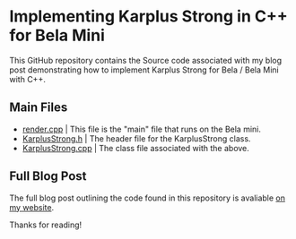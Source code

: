# Implementing Karplus Strong in C++ for Bela Mini

This GitHub repository contains the Source code associated with my blog post demonstrating how to implement Karplus Strong for Bela / Bela Mini with C++.

## Main Files

- [render.cpp](./render.cpp) | This file is the "main" file that runs on the Bela mini.
- [KarplusStrong.h](./KarplusStrong.h) | The header file for the KarplusStrong class.
- [KarplusStrong.cpp](./KarplusStrong.cpp) | The class file associated with the above.

## Full Blog Post

The full blog post outlining the code found in this repository is avaliable [on my website](https://mattpeachey.ca/karplusstrongbela/).

Thanks for reading!
